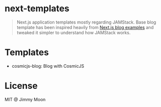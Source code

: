 # next-templates

> Next.js application templates mostly regarding JAMStack. Base blog template has been inspired heavily from [Next.js blog examples](https://github.com/zeit/next.js/tree/canary/examples/blog-starter) and tweaked it simpler to understand how JAMStack works.

# Templates

- cosmicjs-blog: Blog with CosmicJS

# License

MIT @ Jimmy Moon